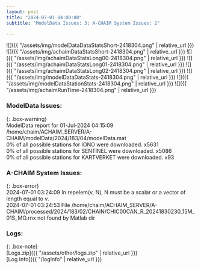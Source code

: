 ```yaml
---
layout: post
title: "2024-07-01 04:00:00"
subtitle: "ModelData Issues: 3; A-CHAIM System Issues: 2"

---
```


![]({{ "/assets/img/modelDataDataStatsShort-2418304.png" | relative_url }})
![]({{ "/assets/img/achaimDataStatsShort-2418304.png" | relative_url }})
![]({{ "/assets/img/achaimDataStatsLong00-2418304.png" | relative_url }})
![]({{ "/assets/img/achaimDataStatsLong01-2418304.png" | relative_url }})
![]({{ "/assets/img/achaimDataStatsLong02-2418304.png" | relative_url }})
![]({{ "/assets/img/modelDataDataStats-2418304.png" | relative_url }})
![]({{ "/assets/img/modelDataStationStats-2418304.png" | relative_url }})
![]({{ "/assets/img/achaimRunTime-2418304.png" | relative_url }})


### ModelData Issues:  
  
{: .box-warning}  
 ModelData report for 01-Jul-2024 04:15:09   
 /home/chaim/ACHAIM_SERVER/A-CHAIM/modelData/2024/183/04/modelData.mat   
 0% of all possible stations for IONO were downloaded. x5631   
 0% of all possible stations for SENTINEL were downloaded. x5086   
 0% of all possible stations for KARTVERKET were downloaded. x93   
  
### A-CHAIM System Issues:  
  
{: .box-error}  
2024-07-01 03:24:09 In repelem(v, N), N must be a scalar or a vector of length equal to v.  
2024-07-01 03:24:53 File /home/chaim/ACHAIM_SERVER/A-CHAIM/processed/2024/183/02/CHAIN/CHIC00CAN_R_20241830230_15M_01S_MO.rnx not found by Matlab dir  

### Logs:  
  
{: .box-note}  
[Logs.zip]({{ "/assets/other/logs.zip" | relative_url }})  
[Log Info]({{ "/logInfo" | relative_url }})  
